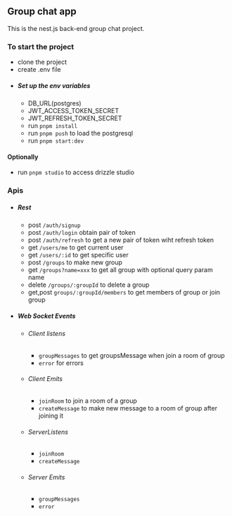 ## Group chat app 

This is the nest.js back-end group chat project.

### To start the project
- clone the project
- create .env file
 - ##### Set up the env variables
   - DB_URL(postgres)
   - JWT_ACCESS_TOKEN_SECRET
   - JWT_REFRESH_TOKEN_SECRET
   - run `pnpm install`
   - run `pnpm push` to load the postgresql
   - run `pnpm start:dev`

#### Optionally
- run `pnpm studio` to access drizzle studio

### Apis
  - ##### Rest
    - post `/auth/signup`
    - post `/auth/login` obtain pair of token
    - post `/auth/refresh` to get a new pair of token wiht refresh token
    - get `/users/me` to get current user
    - get `/users/:id` to get specific user
    - post `/groups` to make new group
    - get `/groups?name=xxx` to get all group with optional query param name
    - delete `/groups/:groupId` to delete a group
    - get,post `groups/:groupId/members` to get members of group or join group
  - ##### Web Socket Events
    - ###### Client listens
      - `groupMessages` to get groupsMessage when join a room of group
      - `error` for errors
    - ###### Client Emits
      - `joinRoom` to join a room of a group
      - `createMessage` to make new message to a room of group after joining it 
    - ###### ServerListens
      - `joinRoom`
      - `createMessage`
    - ###### Server Emits
      - `groupMessages`
      - `error`
 